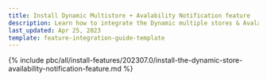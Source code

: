 ```yaml
---
title: Install Dynamic Multistore + Avalability Notification feature
description: Learn how to integrate the Dynamic multiple stores & Avalability Notification feature into a Spryker project.
last_updated: Apr 25, 2023
template: feature-integration-guide-template
---
```


{% include pbc/all/install-features/202307.0/install-the-dynamic-store-availability-notification-feature.md %} <!-- To edit, see /_includes/pbc/all/install-features/202307.0/install-the-dynamic-store-availability-notification-feature.md -->
